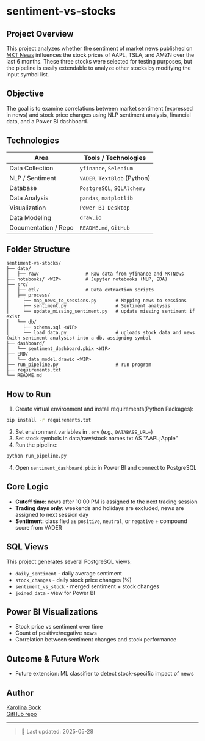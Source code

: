 # sentiment-vs-stocks

## Project Overview

This project analyzes whether the sentiment of market news published on [MKT News](https://mktnews.com/index.html) influences the stock prices of AAPL, TSLA, and AMZN over the last 6 months. These three stocks were selected for testing purposes, but the pipeline is easily extendable to analyze other stocks by modifying the input symbol list.

## Objective

The goal is to examine correlations between market sentiment (expressed in news) and stock price changes using NLP sentiment analysis, financial data, and a Power BI dashboard.

## Technologies

| Area                 | Tools / Technologies         |
| -------------------- | ---------------------------- |
| Data Collection      | `yfinance`, `Selenium`       |
| NLP / Sentiment      | `VADER`, `TextBlob` (Python) |
| Database             | `PostgreSQL`, `SQLAlchemy`   |
| Data Analysis  <WIP> | `pandas`, `matplotlib`       |
| Visualization  <WIP> | `Power BI Desktop`           |
| Data Modeling  <WIP> | `draw.io`                    |
| Documentation / Repo | `README.md`, `GitHub`        |

## Folder Structure

```
sentiment-vs-stocks/
├── data/
│   ├── raw/                 # Raw data from yfinance and MKTNews
├── notebooks/ <WIP>         # Jupyter notebooks (NLP, EDA)
├── src/
│   ├── etl/                 # Data extraction scripts
│   ├── process/ 
│     ├── map_news_to_sessions.py       # Mapping news to sessions
│     ├── sentiment.py                  # Sentiment analysis
│     └── update_missing_sentiment.py   # update missing sentiment if exist
│   └── db/
│     ├── schema.sql <WIP>
│     └── load_data.py                  # uploads stock data and news (with sentiment analysis) into a db, assigning symbol
├── dashboard/
│   └── sentiment_dashboard.pbix <WIP>
├── ERD/
│   └── data_model.drawio <WIP>
├── run_pipeline.py                     # run program
├── requirements.txt
└── README.md
```

## How to Run

1. Create virtual environment and install requirements(Python Packages):

```bash
pip install -r requirements.txt
```

2. Set environment variables in `.env` (e.g., `DATABASE_URL=`)
3. Set stock symbols in data/raw/stock names.txt AS "AAPL;Apple"
4. Run the pipeline:

```bash
python run_pipeline.py
```

4. Open `sentiment_dashboard.pbix` in Power BI and connect to PostgreSQL

## Core Logic

- **Cutoff time**: news after 10:00 PM is assigned to the next trading session
- **Trading days only**: weekends and holidays are excluded, news are assigned to next session day
- **Sentiment**: classified as `positive`, `neutral`, or `negative` + compound score from VADER

## SQL Views <WIP>

This project generates several PostgreSQL views:

- `daily_sentiment` - daily average sentiment
- `stock_changes` - daily stock price changes (%)
- `sentiment_vs_stock` - merged sentiment + stock changes
- `joined_data` - view for Power BI

## Power BI Visualizations <WIP>

- Stock price vs sentiment over time
- Count of positive/negative news
- Correlation between sentiment changes and stock performance

## Outcome & Future Work

- Future extension: ML classifier to detect stock-specific impact of news

## Author

[Karolina Bock](https://github.com/karolinabock/sentiment-vs-stocks)  
[GitHub repo](https://github.com/karolinabock/sentiment-vs-stocks)

---

> 📆 Last updated: 2025-05-28
